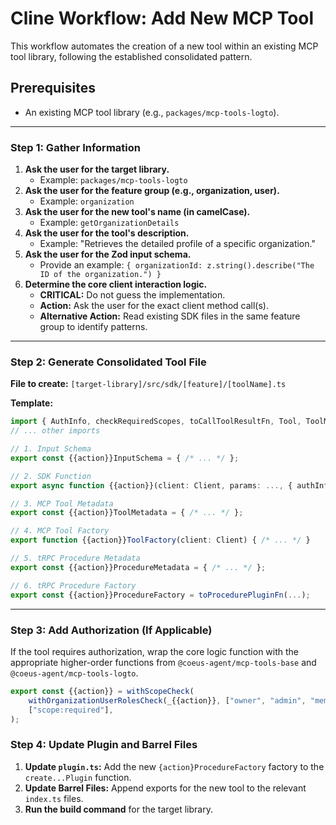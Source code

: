 # Cline Workflow: Add New MCP Tool

This workflow automates the creation of a new tool within an existing MCP tool library, following the established consolidated pattern.

## Prerequisites

- An existing MCP tool library (e.g., `packages/mcp-tools-logto`).

---

### **Step 1: Gather Information**

1.  **Ask the user for the target library.**
    -   Example: `packages/mcp-tools-logto`
2.  **Ask the user for the feature group (e.g., organization, user).**
    -   Example: `organization`
3.  **Ask the user for the new tool's name (in camelCase).**
    -   Example: `getOrganizationDetails`
4.  **Ask the user for the tool's description.**
    -   Example: "Retrieves the detailed profile of a specific organization."
5.  **Ask the user for the Zod input schema.**
    -   Provide an example: `{ organizationId: z.string().describe("The ID of the organization.") }`
6.  **Determine the core client interaction logic.**
    -   **CRITICAL:** Do not guess the implementation.
    -   **Action:** Ask the user for the exact client method call(s).
    -   **Alternative Action:** Read existing SDK files in the same feature group to identify patterns.

---

### **Step 2: Generate Consolidated Tool File**

**File to create:** `[target-library]/src/sdk/[feature]/[toolName].ts`

**Template:**
```typescript
import { AuthInfo, checkRequiredScopes, toCallToolResultFn, Tool, ToolMetadata, toProcedurePluginFn } from "@coeus-agent/mcp-tools-base";
// ... other imports

// 1. Input Schema
export const {{action}}InputSchema = { /* ... */ };

// 2. SDK Function
export async function {{action}}(client: Client, params: ..., { authInfo }: { authInfo: AuthInfo }) { /* ... */ }

// 3. MCP Tool Metadata
export const {{action}}ToolMetadata = { /* ... */ };

// 4. MCP Tool Factory
export function {{action}}ToolFactory(client: Client) { /* ... */ }

// 5. tRPC Procedure Metadata
export const {{action}}ProcedureMetadata = { /* ... */ };

// 6. tRPC Procedure Factory
export const {{action}}ProcedureFactory = toProcedurePluginFn(...);
```

---

### **Step 3: Add Authorization (If Applicable)**

If the tool requires authorization, wrap the core logic function with the appropriate higher-order functions from `@coeus-agent/mcp-tools-base` and `@coeus-agent/mcp-tools-logto`.

```typescript
export const {{action}} = withScopeCheck(
    withOrganizationUserRolesCheck(_{{action}}, ["owner", "admin", "member"]),
    ["scope:required"],
);
```

### **Step 4: Update Plugin and Barrel Files**

1.  **Update `plugin.ts`:** Add the new `{action}ProcedureFactory` factory to the `create...Plugin` function.
2.  **Update Barrel Files:** Append exports for the new tool to the relevant `index.ts` files.
3.  **Run the build command** for the target library.
